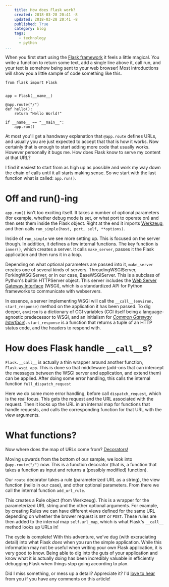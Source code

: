```yaml
---
    title: How does Flask work?
    created: 2018-03-28 20:41 -8
    updated: 2018-03-28 20:41 -8
    published: True
    category: blog
    tags:
      - technology
      - python
...
```


When you first start using the [Flask framework](http://flask.pocoo.org/) it
feels a little magical. You write a function to return some text, add a single
line above it, call run, and your text is somehow being sent to your web
browser! Most introductions will show you a little sample of code something
like this.

```python3
from flask import Flask


app = Flask(__name__)
 
@app.route("/")
def hello():
    return "Hello World!"
 
if __name__ == "__main__":
    app.run()
```

At most you'll get a handwavy explanation that `@app.route` defines URLs, and
usually you are just expected to accept that that is how it works. Now
certainly that is enough to start adding more code that usually works. However
personally it bugs me. How does Flask know to serve my content at that URL?

I find it easiest to start from as high up as possible and work my way down the
chain of calls until it all starts making sense. So we start with the last
function what is called: `app.run()`.

# Off and run()-ing

`app.run()` isn't too exciting itself. It takes a number of optional parameters
(for example, whether debug mode is set, or what port to operate on) and then
sets them inside the Flask object. Right at the end it imports
[Werkzeug](http://werkzeug.pocoo.org/), and then calls `run_simple(host, port,
self, **options)`.

Inside of `run_simple` we see more setting up. This is focused on the server
though. In addition, it defines a few internal functions. The key function is
`inner()`, which creates a server. It calls `make_server`, passes it the Flask
application and then runs it in a loop.

Depending on what optional parameters are passed into it, `make_server` creates
one of several kinds of servers. ThreadingWSGIServer, ForkingWSGIServer, or in
our case, BaseWSGIServer. This is a subclass of Python's builtin HTTPServer
object. This server includes the [Web Server Gateway
Interface](https://en.wikipedia.org/wiki/Web_Server_Gateway_Interface) (WSGI),
which is a standardized API for Python frameworks to communicate with
webservers.

In essence, a server implementing WSGI will call the `__call__(environ,
start_response)` method on the application it has been passed. To dig deeper,
`environ` is a dictionary of CGI variables (CGI itself being a
language-agnostic predecessor to WSGI, and an initialism for [_Common Gateway
Interface_](https://en.wikipedia.org/wiki/Common_Gateway_Interface)).
`start_response` is a function that returns a tuple of an HTTP status code, and
the headers to respond with.

# How does Flask handle `__call__`s?

`Flask.__call__` is actually a thin wrapper around another function,
`Flask.wsgi_app`. This is done so that middleware (add-ons that can intercept
the messages between the WSGI server and application, and extend them) can be
applied.  After doing some error handling, this calls the internal function
`full_dispatch_request`

Here we do some more error handling, before call `dispatch_request`, which is
the real focus. This gets the request and the URL associated with the request.
Then it looks up the URL in an internal map for functions that handle requests,
and calls the corresponding function for that URL with the view arguments.

# What functions?

Now where does the map of URLs come from?
[Decorators!](https://en.wikipedia.org/wiki/Decorator_pattern)

Moving upwards from the bottom of our sample, we look into `@app.route("/")`
now.  This is a function decorator (that is, a function that takes a function
as input and returns a (possibly modified) function).

Our `route` decorator takes a rule (parameterized URL as a string), the view
function (hello in our case), and other optional parameters. From there we call
the internal function `add_url_rule`.

This creates a Rule object (from Werkzeug). This is a wrapper for the
parameterized URL string and the other optional arguments. For example, by
creating Rules we can have different views defined for the same URL depending
on whether the brower request is `GET` or `POST`. These rules are then added to
the internal map `self.url_map`, which is what Flask's `__call__` method looks
up URLs in!


The cycle is complete! With this adventure, we've dug (with excruciating
detail) into what Flask _does_ when you run the simple application. While this
information may not be useful when writing your own Flask application, it is
very good to know. Being able to dig into the guts of your application and know
what it is actually doing has been incredibly valuable in efficiently debugging
Flask when things stop going according to plan.

Did I miss something, or mess up a detail? Appreciate it? I'd [love to
hear](mailto:blog@ckuhl.com) from you if you have any comments on this article!


